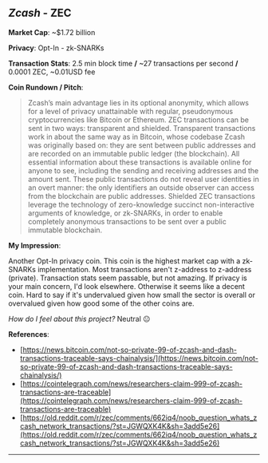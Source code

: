 
## *Zcash* - ZEC

**Market Cap**: ~$1.72 billion

**Privacy**: Opt-In - zk-SNARKs 

**Transaction Stats**: 2.5 min block time **/** ~27 transactions per second **/** 0.0001 ZEC, ~0.01USD fee

**Coin Rundown / Pitch**: 

> Zcash’s main advantage lies in its optional anonymity, which allows for a level of privacy unattainable with regular, pseudonymous cryptocurrencies like Bitcoin or Ethereum. ZEC transactions can be sent in two ways: transparent and shielded. Transparent transactions work in about the same way as in Bitcoin, whose codebase Zcash was originally based on: they are sent between public addresses and are recorded on an immutable public ledger (the blockchain). All essential information about these transactions is available online for anyone to see, including the sending and receiving addresses and the amount sent. These public transactions do not reveal user identities in an overt manner: the only identifiers an outside observer can access from the blockchain are public addresses. Shielded ZEC transactions leverage the technology of zero-knowledge succinct non-interactive arguments of knowledge, or zk-SNARKs, in order to enable completely anonymous transactions to be sent over a public immutable blockchain.

**My Impression**: 

Another Opt-In privacy coin. This coin is the highest market cap with a zk-SNARKs implementation. Most transactions aren't z-address to z-address (private). Transaction stats seem passable, but not amazing. If privacy is your main concern, I'd look elsewhere. Otherwise it seems like a decent coin. Hard to say if it's undervalued given how small the sector is overall or overvalued given how good some of the other coins are.

*How do I feel about this project?* Neutral 😐

**References**:
- [https://news.bitcoin.com/not-so-private-99-of-zcash-and-dash-transactions-traceable-says-chainalysis/](https://news.bitcoin.com/not-so-private-99-of-zcash-and-dash-transactions-traceable-says-chainalysis/)
- [https://cointelegraph.com/news/researchers-claim-999-of-zcash-transactions-are-traceable](https://cointelegraph.com/news/researchers-claim-999-of-zcash-transactions-are-traceable)
- [https://old.reddit.com/r/zec/comments/662iq4/noob_question_whats_zcash_network_transactions/?st=JGWQXK4K&sh=3add5e26](https://old.reddit.com/r/zec/comments/662iq4/noob_question_whats_zcash_network_transactions/?st=JGWQXK4K&sh=3add5e26)

---
